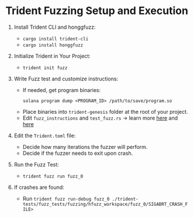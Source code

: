 # Trident Fuzzing Setup and Execution

1. Install Trident CLI and honggfuzz:
   - `cargo install trident-cli`
   - `cargo install honggfuzz`

2. Initialize Trident in Your Project:
   - `trident init fuzz`

3. Write Fuzz test and customize instructions:
   - If needed, get program binaries: 
     ```
     solana program dump <PROGRAM_ID> /path/to/save/program.so
     ```
   - Place binaries into `trident-genesis` folder at the root of your project.
   - Edit `fuzz_instructions` and `test_fuzz.rs` -> learn more [here](https://www.youtube.com/watch?v=5JRVnxGW8kc) and [here](https://github.com/Ackee-Blockchain/Solana-Auditors-Bootcamp/blob/master/Lesson-3/README.md#step-1---initialize-trident)

4. Edit the `Trident.toml` file:
   - Decide how many iterations the fuzzer will perform.
   - Decide if the fuzzer needs to exit upon crash.

5. Run the Fuzz Test:
   - `trident fuzz run fuzz_0`

6. If crashes are found:
   - Run `trident fuzz run-debug fuzz_0 ./trident-tests/fuzz_tests/fuzzing/hfuzz_workspace/fuzz_0/SIGABRT_CRASH_FILE>`
